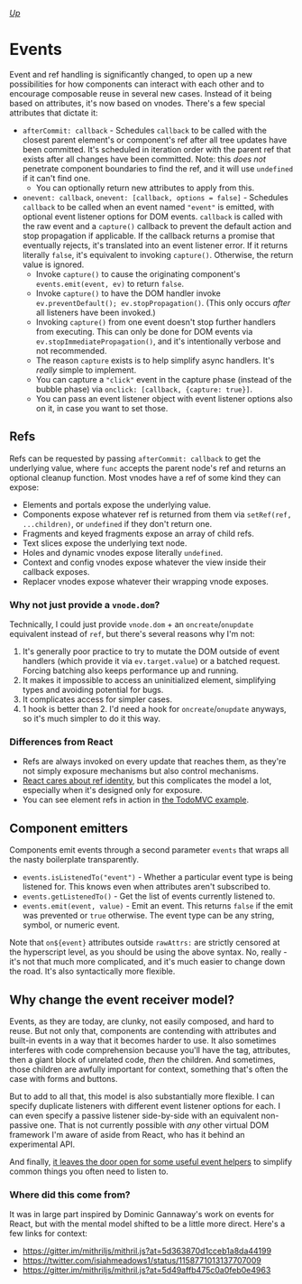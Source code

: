 [*Up*](README.md)

# Events

Event and ref handling is significantly changed, to open up a new possibilities for how components can interact with each other and to encourage composable reuse in several new cases. Instead of it being based on attributes, it's now based on vnodes. There's a few special attributes that dictate it:

- `afterCommit: callback` - Schedules `callback` to be called with the closest parent element's or component's ref after all tree updates have been committed. It's scheduled in iteration order with the parent ref that exists after all changes have been committed. Note: this *does not* penetrate component boundaries to find the ref, and it will use `undefined` if it can't find one.
	- You can optionally return new attributes to apply from this.
- `onevent: callback`, `onevent: [callback, options = false]` - Schedules `callback` to be called when an event named `"event"` is emitted, with optional event listener options for DOM events. `callback` is called with the raw event and a `capture()` callback to prevent the default action and stop propagation if applicable. If the callback returns a promise that eventually rejects, it's translated into an event listener error. If it returns literally `false`, it's equivalent to invoking `capture()`. Otherwise, the return value is ignored.
	- Invoke `capture()` to cause the originating component's `events.emit(event, ev)` to return `false`.
	- Invoke `capture()` to have the DOM handler invoke `ev.preventDefault(); ev.stopPropagation()`. (This only occurs *after* all listeners have been invoked.)
	- Invoking `capture()` from one event doesn't stop further handlers from executing. This can only be done for DOM events via `ev.stopImmediatePropagation()`, and it's intentionally verbose and not recommended.
	- The reason `capture` exists is to help simplify async handlers. It's *really* simple to implement.
    - You can capture a `"click"` event in the capture phase (instead of the bubble phase) via `onclick: [callback, {capture: true}]`.
	- You can pass an event listener object with event listener options also on it, in case you want to set those.

## Refs

Refs can be requested by passing `afterCommit: callback` to get the underlying value, where `func` accepts the parent node's ref and returns an optional cleanup function. Most vnodes have a ref of some kind they can expose:

- Elements and portals expose the underlying value.
- Components expose whatever ref is returned from them via `setRef(ref, ...children)`, or `undefined` if they don't return one.
- Fragments and keyed fragments expose an array of child refs.
- Text slices expose the underlying text node.
- Holes and dynamic vnodes expose literally `undefined`.
- Context and config vnodes expose whatever the view inside their callback exposes.
- Replacer vnodes expose whatever their wrapping vnode exposes.

### Why not just provide a `vnode.dom`?

Technically, I could just provide `vnode.dom` + an `oncreate`/`onupdate` equivalent instead of `ref`, but there's several reasons why I'm not:

1. It's generally poor practice to try to mutate the DOM outside of event handlers (which provide it via `ev.target.value`) or a batched request. Forcing batching also keeps performance up and running.
1. It makes it impossible to access an uninitialized element, simplifying types and avoiding potential for bugs.
1. It complicates access for simpler cases.
1. 1 hook is better than 2. I'd need a hook for `oncreate`/`onupdate` anyways, so it's much simpler to do it this way.

### Differences from React

- Refs are always invoked on every update that reaches them, as they're not simply exposure mechanisms but also control mechanisms.
- [React cares about ref identity](https://reactjs.org/docs/refs-and-the-dom.html#caveats-with-callback-refs), but this complicates the model a lot, especially when it's designed only for exposure.
- You can see element refs in action in [the TodoMVC example](https://github.com/isiahmeadows/mithril.js/tree/redesign/examples/todomvc/).

## Component emitters

Components emit events through a second parameter `events` that wraps all the nasty boilerplate transparently.

- `events.isListenedTo("event")` - Whether a particular event type is being listened for. This knows even when attributes aren't subscribed to.
- `events.getListenedTo()` - Get the list of events currently listened to.
- `events.emit(event, value)` - Emit an event. This returns `false` if the emit was prevented or `true` otherwise. The event type can be any string, symbol, or numeric event.

Note that `on${event}` attributes outside `rawAttrs:` are strictly censored at the hyperscript level, as you should be using the above syntax. No, really - it's not that much more complicated, and it's much easier to change down the road. It's also syntactically more flexible.

## Why change the event receiver model?

Events, as they are today, are clunky, not easily composed, and hard to reuse. But not only that, components are contending with attributes and built-in events in a way that it becomes harder to use. It also sometimes interferes with code comprehension because you'll have the tag, attributes, then a giant block of unrelated code, *then* the children. And sometimes, those children are awfully important for context, something that's often the case with forms and buttons.

But to add to all that, this model is also substantially more flexible. I can specify duplicate listeners with different event listener options for each. I can even specify a passive listener side-by-side with an equivalent non-passive one. That is not currently possible with *any* other virtual DOM framework I'm aware of aside from React, who has it behind an experimental API.

And finally, [it leaves the door open for some useful event helpers](../events.md#event-handler-helpers) to simplify common things you often need to listen to.

### Where did this come from?

It was in large part inspired by Dominic Gannaway's work on events for React, but with the mental model shifted to be a little more direct. Here's a few links for context:

- https://gitter.im/mithriljs/mithril.js?at=5d363870d1cceb1a8da44199
- https://twitter.com/isiahmeadows1/status/1158771013137707009
- https://gitter.im/mithriljs/mithril.js?at=5d49affb475c0a0feb0e4963
